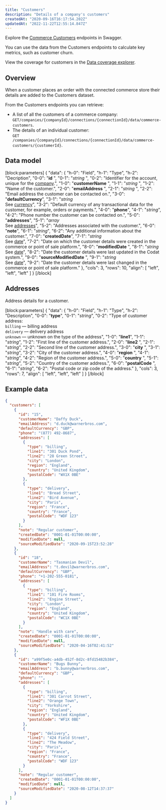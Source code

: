 ```yaml
---
title: "Customers"
description: "Details of a company's customers"
createdAt: "2020-09-16T16:17:54.202Z"
updatedAt: "2022-11-22T12:55:14.847Z"
---
```


Explore the <a className="external" href="https://api.codat.io/swagger/index.html#/CommerceCustomers" target="_blank">Commerce Customers</a> endpoints in Swagger.

You can use the data from the Customers endpoints to calculate key metrics, such as customer churn.

View the coverage for customers in the <a className="external" href="https://knowledge.codat.io/supported-features/commerce?view=tab-by-data-type&dataType=commerce-customers" target="_blank">Data coverage explorer</a>.

## Overview

When a customer places an order with the connected commerce store their details are added to the Customers dataset.

From the Customers endpoints you can retrieve:

- A list of all the customers of a commerce company: `GET/companies/{companyId}/connections/{connectionId}/data/commerce-customers`.
- The details of an individual customer:  
  `GET /companies/{companyId}/connections/{connectionId}/data/commerce-customers/{customerId}`.

## Data model

[block:parameters]
{
"data": {
"h-0": "Field",
"h-1": "Type",
"h-2": "Decription",
"0-0": "**id** ",
"0-1": "_string_ ",
"0-2": "Identifier for the account, unique for the [company](/datamodel-commerce-companyinfo).",
"1-0": "**customerName** ",
"1-1": "_string_ ",
"1-2": "Name of the customer.",
"2-0": "**emailAddress** ",
"2-1": "_string_ ",
"2-2": "Email address the customer can be contacted on.",
"3-0": "**defaultCurrency**",
"3-1": "_string_  
See [currency](/datamodel-shared-currency)",
"3-2": "Default currency of any transactional data for the customer, for example, orders or payments.",
"4-0": "**phone**",
"4-1": "_string_",
"4-2": "Phone number the customer can be contacted on.",
"5-0": "**addresses**",
"5-1": "_array_  
See [addresses](#section-addresses)",
"5-2": "Addresses associated with the customer.",
"6-0": "**note**",
"6-1": "_string_",
"6-2": "Any additional information about the customer.",
"7-0": "**createdDate**",
"7-1": "_string_  
See [date](/datamodel-shared-date)",
"7-2": "Date on which the customer details were created in the commerce or point of sale platform.",
"8-0": "**modifiedDate** ",
"8-1": "_string_  
See [date](/datamodel-shared-date)",
"8-2": "Date the customer details were last updated in the Codat system.",
"9-0": "**sourceModifiedDate** ",
"9-1": "_string_  
See [date](/datamodel-shared-date)",
"9-2": "Date the customer details were last changed in the commerce or point of sale platform."
},
"cols": 3,
"rows": 10,
"align": [
"left",
"left",
"left"
]
}
[/block]

## Addresses

Address details for a customer.

[block:parameters]
{
"data": {
"h-0": "Field",
"h-1": "Type",
"h-2": "Description",
"0-0": "**type**",
"0-1": "_string_",
"0-2": "Type of customer address:  
`billing` — billing address  
`delivery` — delivery address  
`unknown` — unknown on the type of the address",
"1-0": "**line1**",
"1-1": "_string_",
"1-2": "First line of the customer address.",
"2-0": "**line2** ",
"2-1": "_string_",
"2-2": "Second line of the customer address.",
"3-0": "**city** ",
"3-1": "_string_",
"3-2": "City of the customer address.",
"4-0": "**region** ",
"4-1": "_string_",
"4-2": "Region of the customer address.",
"5-0": "**country** ",
"5-1": "_string_",
"5-2": "Country of the customer address.",
"6-0": "**postalCode** ",
"6-1": "_string_",
"6-2": "Postal code or zip code of the address."
},
"cols": 3,
"rows": 7,
"align": [
"left",
"left",
"left"
]
}
[/block]

## Example data

```json
{
  "customers": [
    {
      "id": "15",
      "customerName": "Daffy Duck",
      "emailAddress": "d.duck@warnerbros.com",
      "defaultCurrency": "GBP",
      "phone": "(877) 492-8687",
      "addresses": [
        {
          "type": "billing",
          "line1": "301 Duck Pond",
          "line2": "28 Green Street",
          "city": "London",
          "region": "England",
          "country": "United Kingdom",
          "postalCode": "WX1X 0BE"
        },
        {
          "type": "delivery",
          "line1": "Bread Street",
          "line2": "Bird Avenue",
          "city": "Paris",
          "region": "France",
          "country": "France",
          "postalCode": "WDF 123"
        }
      ],
      "note": "Regular customer",
      "createdDate": "0001-01-01T00:00:00",
      "modifiedDate": null,
      "sourceModifiedDate": "2020-09-15T23:52:28"
    },
    {
      "id": "18",
      "customerName": "Tasmanian Devil",
      "emailAddress": "t.devil@warnerbros.com",
      "defaultCurrency": "GBP",
      "phone": "+1-202-555-0181",
      "addresses": [
        {
          "type": "billing",
          "line1": "101 Fire Rooms",
          "line2": "Engine Street",
          "city": "London",
          "region": "England",
          "country": "United Kingdom",
          "postalCode": "WC1X 0BE"
        }
      ],
      "note": "Handle with care",
      "createdDate": "0001-01-01T00:00:00",
      "modifiedDate": null,
      "sourceModifiedDate": "2020-04-16T02:41:52"
    },
    {
      "id": "a99f5e0c-a4db-452f-8d2c-8fd15482b384",
      "customerName": "Bugs Bunny",
      "emailAddress": "b.bunny@warnerbros.com",
      "defaultCurrency": "GBP",
      "phone": "",
      "addresses": [
        {
          "type": "billing",
          "line1": "301 Carrot Street",
          "line2": "Orange Town",
          "city": "Yorkshire",
          "region": "England",
          "country": "United Kingdom",
          "postalCode": "WF1X 0BE"
        },
        {
          "type": "delivery",
          "line1": "424 Field Street",
          "line2": "The Meadow",
          "city": "Paris",
          "region": "France",
          "country": "France",
          "postalCode": "WDF 123"
        }
      ],
      "note": "Regular customer",
      "createdDate": "0001-01-01T00:00:00",
      "modifiedDate": null,
      "sourceModifiedDate": "2020-08-12T14:37:37"
    }
  ]
}
```
